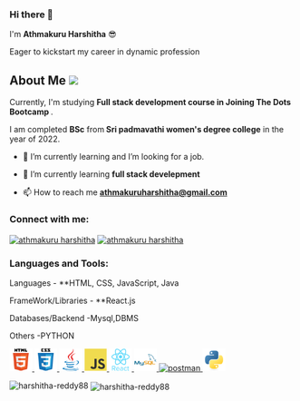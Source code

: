 ### Hi there 👋

I'm   <b>Athmakuru Harshitha</b> :sunglasses:<br/>

Eager to kickstart my career in dynamic profession

<h2>About Me <img height="40" src="https://raw.githubusercontent.com/innng/innng/master/assets/kyubey.gif"/> </h2>

Currently, I'm  studying <b>Full stack development course in Joining The Dots Bootcamp </b>.

I am completed <b>BSc</b> from<b> Sri padmavathi women's degree college</b> in the year of 2022.

- 🌱  I’m currently learning and  I’m looking for a job.

- 🌱 I’m currently learning **full stack develepment**

- 📫 How to reach me **athmakuruharshitha@gmail.com**

<h3 align="left">Connect with me:</h3>
<p align="left">
<a href="https://linkedin.com/in/athmakuru harshitha" target="blank"><img align="center" src="https://raw.githubusercontent.com/rahuldkjain/github-profile-readme-generator/master/src/images/icons/Social/linked-in-alt.svg" alt="athmakuru harshitha" height="30" width="40" /></a>
<a href="https://www.hackerrank.com/athmakuru harshitha" target="blank"><img align="center" src="https://raw.githubusercontent.com/rahuldkjain/github-profile-readme-generator/master/src/images/icons/Social/hackerrank.svg" alt="athmakuru harshitha" height="30" width="40" /></a>
</p>

<h3 align="left">Languages and Tools:</h3>

  Languages - **HTML, CSS, JavaScript, Java<br/>
  
  FrameWork/Libraries - **React.js<br/>
  
  Databases/Backend -Mysql,DBMS<br/>
  
  Others -PYTHON
<p align="left">
  <a href="https://www.w3.org/html/" target="_blank" rel="noreferrer"> 
       <img src="https://raw.githubusercontent.com/devicons/devicon/master/icons/html5/html5-original-wordmark.svg" alt="html5" width="40" 
        height="40"/> 
  </a>
  
  <a href="https://www.w3schools.com/css/" target="_blank" rel="noreferrer"> 
       <img src="https://raw.githubusercontent.com/devicons/devicon/master/icons/css3/css3-original-wordmark.svg" alt="css3" width="40" 
       height="40"/> 
  </a> 
  
  <a href="https://www.java.com" target="_blank" rel="noreferrer"> 
        <img src="https://raw.githubusercontent.com/devicons/devicon/master/icons/java/java-original.svg" alt="java" width="40" height="40"/> 
  </a> 
  
  <a href="https://developer.mozilla.org/en-US/docs/Web/JavaScript" target="_blank" rel="noreferrer"> 
        <img src="https://raw.githubusercontent.com/devicons/devicon/master/icons/javascript/javascript-original.svg" alt="javascript" 
         width="40" height="40"/> 
  </a> 

  
  <a href="https://www.mysql.com/" target="_blank" rel="noreferrer"> 
     <img src="https://raw.githubusercontent.com/devicons/devicon/master/icons/react/react-original-wordmark.svg" alt="react" width="40" 
      height="40"/> </a> <a href="https://postman.com" target="_blank" rel="noreferrer"/>
        <img src="https://raw.githubusercontent.com/devicons/devicon/master/icons/mysql/mysql-original-wordmark.svg" alt="mysql" width="40" 
       height="40"/> 
     <img src="https://www.vectorlogo.zone/logos/getpostman/getpostman-icon.svg" alt="postman" width="40" height="40"/> 
  </a>
  
  <a href="https://www.python.org" target="_blank" rel="noreferrer"> 
         <img src="https://raw.githubusercontent.com/devicons/devicon/master/icons/python/python-original.svg" alt="python" width="40" 
         height="40"/> 
  </a> 
  <a href="https://reactjs.org/" target="_blank" rel="noreferrer"> </a> 
  <a href="https://reactnative.dev/" target="_blank" rel="noreferrer">  </a>

  

 <p><img align="left" src="https://github-readme-stats.vercel.app/api/top-langs?username=harshitha-reddy88&show_icons=true&locale=en&layout=compact" alt="harshitha-reddy88" /></p>

 

  <p>&nbsp;<img align="center" src="https://github-readme-stats.vercel.app/api?username=harshitha-reddy88&show_icons=true&locale=en" 
     alt="harshitha-reddy88" /></p>

  
</p>

